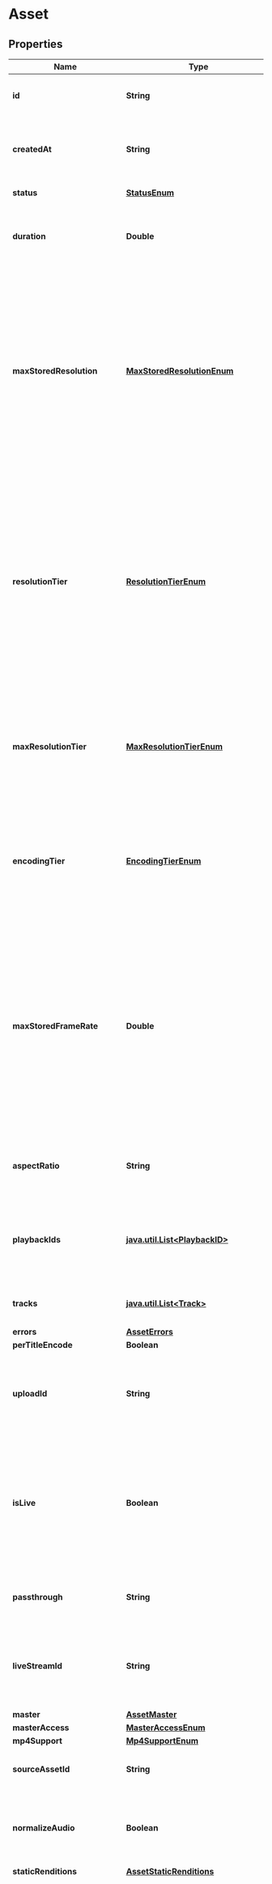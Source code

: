 

# Asset

## Properties

Name | Type | Description | Notes
------------ | ------------- | ------------- | -------------
**id** | **String** | Unique identifier for the Asset. Max 255 characters. |  [optional]
**createdAt** | **String** | Time the Asset was created, defined as a Unix timestamp (seconds since epoch). |  [optional]
**status** | [**StatusEnum**](#StatusEnum) | The status of the asset. |  [optional]
**duration** | **Double** | The duration of the asset in seconds (max duration for a single asset is 12 hours). |  [optional]
**maxStoredResolution** | [**MaxStoredResolutionEnum**](#MaxStoredResolutionEnum) | This field is deprecated. Please use &#x60;resolution_tier&#x60; instead. The maximum resolution that has been stored for the asset. The asset may be delivered at lower resolutions depending on the device and bandwidth, however it cannot be delivered at a higher value than is stored. |  [optional]
**resolutionTier** | [**ResolutionTierEnum**](#ResolutionTierEnum) | The resolution tier that the asset was ingested at, affecting billing for ingest &amp; storage. This field also represents the highest resolution tier that the content can be delivered at, however the actual resolution may be lower depending on the device, bandwidth, and exact resolution of the uploaded asset. |  [optional]
**maxResolutionTier** | [**MaxResolutionTierEnum**](#MaxResolutionTierEnum) | Max resolution tier can be used to control the maximum &#x60;resolution_tier&#x60; your asset is encoded, stored, and streamed at. If not set, this defaults to &#x60;1080p&#x60;. |  [optional]
**encodingTier** | [**EncodingTierEnum**](#EncodingTierEnum) | The encoding tier informs the cost, quality, and available platform features for the asset. By default the &#x60;smart&#x60; encoding tier is used. [See the guide for more details.](https://docs.mux.com/guides/use-encoding-tiers) |  [optional]
**maxStoredFrameRate** | **Double** | The maximum frame rate that has been stored for the asset. The asset may be delivered at lower frame rates depending on the device and bandwidth, however it cannot be delivered at a higher value than is stored. This field may return -1 if the frame rate of the input cannot be reliably determined. |  [optional]
**aspectRatio** | **String** | The aspect ratio of the asset in the form of &#x60;width:height&#x60;, for example &#x60;16:9&#x60;. |  [optional]
**playbackIds** | [**java.util.List&lt;PlaybackID&gt;**](PlaybackID.md) | An array of Playback ID objects. Use these to create HLS playback URLs. See [Play your videos](https://docs.mux.com/guides/play-your-videos) for more details. |  [optional]
**tracks** | [**java.util.List&lt;Track&gt;**](Track.md) | The individual media tracks that make up an asset. |  [optional]
**errors** | [**AssetErrors**](AssetErrors.md) |  |  [optional]
**perTitleEncode** | **Boolean** |  |  [optional]
**uploadId** | **String** | Unique identifier for the Direct Upload. This is an optional parameter added when the asset is created from a direct upload. |  [optional]
**isLive** | **Boolean** | Indicates whether the live stream that created this asset is currently &#x60;active&#x60; and not in &#x60;idle&#x60; state. This is an optional parameter added when the asset is created from a live stream. |  [optional]
**passthrough** | **String** | Arbitrary user-supplied metadata set for the asset. Max 255 characters. |  [optional]
**liveStreamId** | **String** | Unique identifier for the live stream. This is an optional parameter added when the asset is created from a live stream. |  [optional]
**master** | [**AssetMaster**](AssetMaster.md) |  |  [optional]
**masterAccess** | [**MasterAccessEnum**](#MasterAccessEnum) |  |  [optional]
**mp4Support** | [**Mp4SupportEnum**](#Mp4SupportEnum) |  |  [optional]
**sourceAssetId** | **String** | Asset Identifier of the video used as the source for creating the clip. |  [optional]
**normalizeAudio** | **Boolean** | Normalize the audio track loudness level. This parameter is only applicable to on-demand (not live) assets. |  [optional]
**staticRenditions** | [**AssetStaticRenditions**](AssetStaticRenditions.md) |  |  [optional]
**recordingTimes** | [**java.util.List&lt;AssetRecordingTimes&gt;**](AssetRecordingTimes.md) | An array of individual live stream recording sessions. A recording session is created on each encoder connection during the live stream. Additionally any time slate media is inserted during brief interruptions in the live stream media or times when the live streaming software disconnects, a recording session representing the slate media will be added with a \&quot;slate\&quot; type. |  [optional]
**nonStandardInputReasons** | [**AssetNonStandardInputReasons**](AssetNonStandardInputReasons.md) |  |  [optional]
**test** | **Boolean** | True means this live stream is a test asset. A test asset can help evaluate the Mux Video APIs without incurring any cost. There is no limit on number of test assets created. Test assets are watermarked with the Mux logo, limited to 10 seconds, and deleted after 24 hrs. |  [optional]
**ingestType** | [**IngestTypeEnum**](#IngestTypeEnum) | The type of ingest used to create the asset. |  [optional]



## Enum: StatusEnum

Name | Value
---- | -----
PREPARING | &quot;preparing&quot;
READY | &quot;ready&quot;
ERRORED | &quot;errored&quot;



## Enum: MaxStoredResolutionEnum

Name | Value
---- | -----
AUDIO_ONLY | &quot;Audio only&quot;
SD | &quot;SD&quot;
HD | &quot;HD&quot;
FHD | &quot;FHD&quot;
UHD | &quot;UHD&quot;



## Enum: ResolutionTierEnum

Name | Value
---- | -----
AUDIO_ONLY | &quot;audio-only&quot;
_720P | &quot;720p&quot;
_1080P | &quot;1080p&quot;
_1440P | &quot;1440p&quot;
_2160P | &quot;2160p&quot;



## Enum: MaxResolutionTierEnum

Name | Value
---- | -----
_1080P | &quot;1080p&quot;
_1440P | &quot;1440p&quot;
_2160P | &quot;2160p&quot;



## Enum: EncodingTierEnum

Name | Value
---- | -----
SMART | &quot;smart&quot;
BASELINE | &quot;baseline&quot;



## Enum: MasterAccessEnum

Name | Value
---- | -----
TEMPORARY | &quot;temporary&quot;
NONE | &quot;none&quot;



## Enum: Mp4SupportEnum

Name | Value
---- | -----
STANDARD | &quot;standard&quot;
NONE | &quot;none&quot;



## Enum: IngestTypeEnum

Name | Value
---- | -----
ON_DEMAND_URL | &quot;on_demand_url&quot;
ON_DEMAND_DIRECT_UPLOAD | &quot;on_demand_direct_upload&quot;
ON_DEMAND_CLIP | &quot;on_demand_clip&quot;
LIVE_RTMP | &quot;live_rtmp&quot;
LIVE_SRT | &quot;live_srt&quot;



